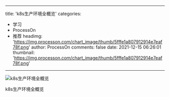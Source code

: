 
---
title: 'k8s生产环境全概览'
categories: 
 - 学习
 - ProcessOn
 - 推荐
headimg: 'https://img.processon.com/chart_image/thumb/5fffe1a807912914e7eaf78f.png'
author: ProcessOn
comments: false
date: 2021-12-15 06:26:01
thumbnail: 'https://img.processon.com/chart_image/thumb/5fffe1a807912914e7eaf78f.png'
---

<div>   
<img class="thumb" alt="k8s生产环境全概览" src="https://img.processon.com/chart_image/thumb/5fffe1a807912914e7eaf78f.png" referrerpolicy="no-referrer">
<p>k8s生产环境全概览</p>  
</div>
            